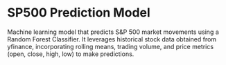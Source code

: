 # SP500 Prediction Model

Machine learning model that predicts S&P 500 market movements using a Random Forest Classifier. It leverages historical stock data obtained from yfinance, incorporating rolling means, trading volume, and price metrics (open, close, high, low) to make predictions.





